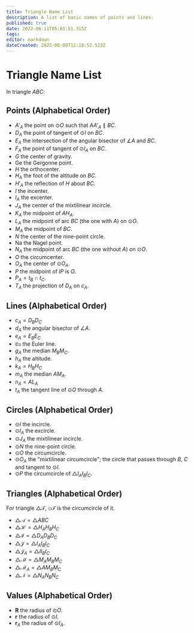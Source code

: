 ```yaml
---
title: Triangle Name List
description: A list of basic names of points and lines.
published: true
date: 2022-06-11T05:01:51.315Z
tags: 
editor: markdown
dateCreated: 2022-06-09T12:18:52.523Z
---
```


# Triangle Name List
In triangle $ABC$:

## Points (Alphabetical Order)
- $A'_A$ the point on $\odot O$ such that $AA'_A\parallel BC$.
- $D_A$ the point of tangent of $\odot I$ on $BC$.
- $E_A$ the intersection of the angular bisector of $\angle A$ and $BC$.
- $F_A$ the point of tangent of $\odot I_A$ on $BC$.
- $G$ the center of gravity.
- $\mathrm{Ge}$ the Gergonne point.
- $H$ the orthocenter.
- $H_A$ the foot of the altitude on $BC$.
- $H'_A$ the reflection of $H$ about $BC$.
- $I$ the incenter.
- $I_A$ the excenter.
- $J_A$ the center of the mixtilinear incircle.
- $K_A$ the midpoint of $AH_A$.
- $L_A$ the midpoint of arc $BC$ (the one with $A$) on $\odot O$.
- $M_A$ the midpoint of $BC$.
- $N$ the center of the nine-point circle.
- $\mathrm{Na}$ the Nagel point.
- $N_A$ the midpoint of arc $BC$ (the one without $A$) on $\odot O$.
- $O$ the circumcenter.
- $O_A$ the center of $\odot O_A$.
- $P$ the midpoint of $IP$ is $O$.
- $P_A=t_B\cap t_C$.
- $T_A$ the projection of $D_A$ on $c_A$.

## Lines (Alphabetical Order)
- $c_A=D_BD_C$
- $d_A$ the angular bisector of $\angle A$.
- $e_A=E_BE_C$
- $\mathfrak{Eu}$ the Euler line.
- $g_A$ the median $M_BM_C$.
- $h_A$ the altitude.
- $k_A=H_BH_C$
- $m_A$ the median $AM_A$.
- $n_A=AL_A$
- $t_A$ the tangent line of $\odot O$ through $A$.

## Circles (Alphabetical Order)
- $\odot I$ the incircle.
- $\odot I_A$ the excircle.
- $\odot J_A$ the mixtilinear incircle.
- $\odot N$ the nine-point circle.
- $\odot O$ the circumcircle.
- $\odot O_A$ the "mixtilinear circumcircle"; the circle that passes through $B$, $C$ and tangent to $\odot I$.
- $\odot P$ the circumcircle of $\triangle I_AI_BI_C$.

## Triangles (Alphabetical Order)
For triangle $\triangle\mathcal T$, $\odot\mathcal T$ is the circumcircle of it.
- $\triangle\mathcal A=\triangle ABC$
- $\triangle\mathcal H=\triangle H_AH_BH_C$
- $\triangle\mathcal I=\triangle D_AD_BD_C$
- $\triangle\mathcal J=\triangle I_AI_BI_C$
- $\triangle\mathcal J_A=\triangle II_BI_C$
- $\triangle\mathcal M=\triangle M_AM_BM_C$
- $\triangle\mathcal M_A=\triangle AM_BM_C$
- $\triangle\mathcal N=\triangle N_AN_BN_C$

## Values (Alphabetical Order)
- $\mathbf R$ the radius of $\odot O$.
- $\mathbf r$ the radius of $\odot I$.
- $\mathbf r_A$ the radius of $\odot I_A$.
